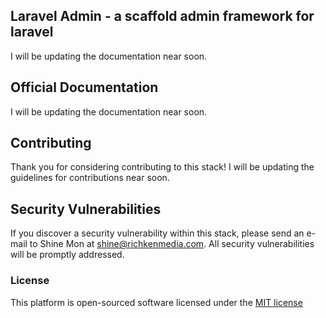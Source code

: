 ## Laravel Admin - a scaffold admin framework for laravel

I will be updating the documentation near soon.

## Official Documentation

I will be updating the documentation near soon.

## Contributing

Thank you for considering contributing to this stack! I will be updating the guidelines for contributions near soon.

## Security Vulnerabilities

If you discover a security vulnerability within this stack, please send an e-mail to Shine Mon at shine@richkenmedia.com. All security vulnerabilities will be promptly addressed.

### License

This platform is open-sourced software licensed under the [MIT license](http://opensource.org/licenses/MIT)
